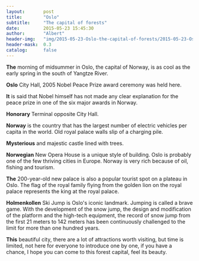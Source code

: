 ```yaml
---
layout:       post
title:        "Oslo"
subtitle:     "The capital of forests"
date:         2015-05-23 15:45:30
author:       "Albert"
header-img:   "img/2015-05-23-Oslo-the-capital-of-forests/2015-05-23-Oslo-the-capital-of-forests-h.png"
header-mask:  0.3
catalog:      false
---
```


**The** morning of midsummer in Oslo, the capital of Norway, is as cool as the early spring in the south of Yangtze River.

**Oslo** City Hall, 2005 Nobel Peace Prize award ceremony was held here.

**It** is said that Nobel himself has not made any clear explanation for the peace prize in one of the six major awards in Norway.

**Honorary** Terminal opposite City Hall.

**Norway** is the country that has the largest number of electric vehicles per capita in the world. Old royal palace walls slip of a charging pile.

**Mysterious** and majestic castle lined with trees.

**Norwegian** New Opera House is a unique style of building. Oslo is probably one of the few thriving cities in Europe. Norway is very rich because of oil, fishing and tourism.


**The** 200-year-old new palace is also a popular tourist spot on a plateau in Oslo. The flag of the royal family flying from the golden lion on the royal palace represents the king at the royal palace.

**Holmenkollen** Ski Jump is Oslo's iconic landmark. Jumping is called a brave game. With the development of the snow jump, the design and modification of the platform and the high-tech equipment, the record of snow jump from the first 21 meters to 142 meters has been continuously challenged to the limit for more than one hundred years.

**This** beautiful city, there are a lot of attractions worth visiting, but time is limited, not here for everyone to introduce one by one, if you have a chance, I hope you can come to this forest capital, feel its beauty.
